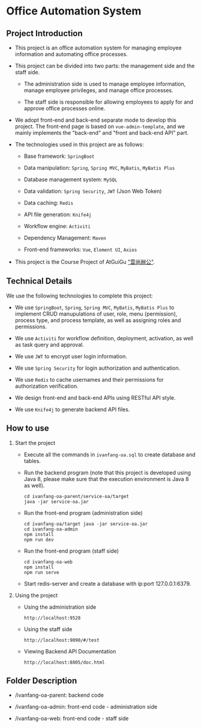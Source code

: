 # Office Automation System

## Project Introduction

* This project is an office automation system for managing employee information and automating office processes.

* This project can be divided into two parts: the management side and the staff side.

    * The administration side is used to manage employee information, manage employee privileges, and manage office processes.
    
    * The staff side is responsible for allowing employees to apply for and approve office processes online.

* We adopt front-end and back-end separate mode to develop this project. The front-end page is based on `vue-admin-template`, and we mainly implements the "back-end" and "front and back-end API" part.

* The technologies used in this project are as follows:

    * Base framework: `SpringBoot`
    
    * Data manipulation: `Spring`, `Spring MVC`, `MyBatis`, `MyBatis Plus`

    * Database management system: `MySQL`

    * Data validation: `Spring Security`, `JWT` (Json Web Token)

    * Data caching: `Redis`

    * API file generation: `Knife4j`

    * Workflow engine: `Activiti`

    * Dependency Management: `Maven`

    * Front-end frameworks: `Vue`, `Element UI`, `Axios`

* This project is the Course Project of AtGuiGu ["雲尚辦公"](https://www.bilibili.com/video/BV1oM41177Jd/).

## Technical Details

We use the following technologies to complete this project:

* We use `SpringBoot`, `Spring`, `Spring MVC`, `MyBatis`, `MyBatis Plus` to implement CRUD manupulations of user, role, menu (permission), process type, and process template, as well as assigning roles and permissions.

* We use `Activiti` for workflow definition, deployment, activation, as well as task query and approval.

* We use `JWT` to encrypt user login information.

* We use `Spring Security` for login authorization and authentication.
    
* We use `Redis` to cache usernames and their permissions for authorization verification.

* We design front-end and back-end APIs using RESTful API style.

* We use `Knife4j` to generate backend API files.

## How to use

1. Start the project

    * Execute all the commands in `ivanfang-oa.sql` to create database and tables.

    * Run the backend program (note that this project is developed using Java 8, please make sure that the execution environment is Java 8 as well).
      ```
      cd ivanfang-oa-parent/service-oa/target
      java -jar service-oa.jar
      ```

    * Run the front-end program (administration side)
      ```
      cd ivanfang-oa/target java -jar service-oa.jar
      cd ivanfang-oa-admin
      npm install
      npm run dev
      ```

    * Run the front-end program (staff side)
      ```
      cd ivanfang-oa-web
      npm install
      npm run serve
      ```
    
    * Start redis-server and create a database with ip:port 127.0.0.1:6379.

2. Using the project

    * Using the administration side
      ```
      http://localhost:9528
      ```

    * Using the staff side
      ```
      http://localhost:9090/#/test
      ```
    
    * Viewing Backend API Documentation
      ```
      http://localhost:8805/doc.html
      ```

## Folder Description

* /ivanfang-oa-parent: backend code

* /ivanfang-oa-admin: front-end code - administration side

* /ivanfang-oa-web: front-end code - staff side
